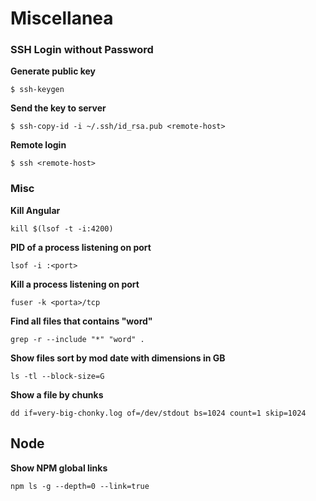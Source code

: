 # Miscellanea

### SSH Login without Password

**Generate public key**

```$ ssh-keygen```

**Send the key to server**

```$ ssh-copy-id -i ~/.ssh/id_rsa.pub <remote-host>```

**Remote login**

```$ ssh <remote-host>```

### Misc

**Kill Angular**

```kill $(lsof -t -i:4200)```

**PID of a process listening on port**

```lsof -i :<port>```

**Kill a process listening on port**
  
```fuser -k <porta>/tcp```

**Find all files that contains "word"**
  
```grep -r --include "*" "word" .```

**Show files sort by mod date with dimensions in GB**
  
```ls -tl --block-size=G```

**Show a file by chunks**
  
```dd if=very-big-chonky.log of=/dev/stdout bs=1024 count=1 skip=1024```

## Node

**Show NPM global links**

```npm ls -g --depth=0 --link=true```

